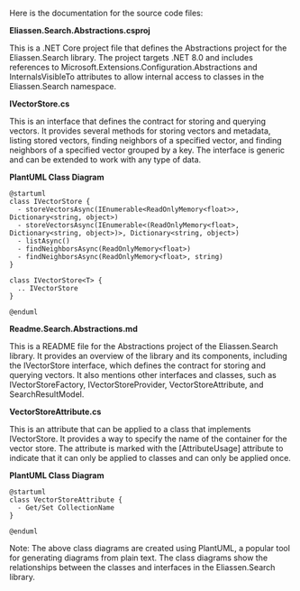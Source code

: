 Here is the documentation for the source code files:

**Eliassen.Search.Abstractions.csproj**

This is a .NET Core project file that defines the Abstractions project for the Eliassen.Search library. The project targets .NET 8.0 and includes references to Microsoft.Extensions.Configuration.Abstractions and InternalsVisibleTo attributes to allow internal access to classes in the Eliassen.Search namespace.

**IVectorStore.cs**

This is an interface that defines the contract for storing and querying vectors. It provides several methods for storing vectors and metadata, listing stored vectors, finding neighbors of a specified vector, and finding neighbors of a specified vector grouped by a key. The interface is generic and can be extended to work with any type of data.

**PlantUML Class Diagram**

```
@startuml
class IVectorStore {
  - storeVectorsAsync(IEnumerable<ReadOnlyMemory<float>>, Dictionary<string, object>)
  - storeVectorsAsync(IEnumerable<(ReadOnlyMemory<float>, Dictionary<string, object>)>, Dictionary<string, object>)
  - listAsync()
  - findNeighborsAsync(ReadOnlyMemory<float>)
  - findNeighborsAsync(ReadOnlyMemory<float>, string)
}

class IVectorStore<T> {
  .. IVectorStore
}

@enduml
```

**Readme.Search.Abstractions.md**

This is a README file for the Abstractions project of the Eliassen.Search library. It provides an overview of the library and its components, including the IVectorStore interface, which defines the contract for storing and querying vectors. It also mentions other interfaces and classes, such as IVectorStoreFactory, IVectorStoreProvider, VectorStoreAttribute, and SearchResultModel.

**VectorStoreAttribute.cs**

This is an attribute that can be applied to a class that implements IVectorStore. It provides a way to specify the name of the container for the vector store. The attribute is marked with the [AttributeUsage] attribute to indicate that it can only be applied to classes and can only be applied once.

**PlantUML Class Diagram**

```
@startuml
class VectorStoreAttribute {
  - Get/Set CollectionName
}

@enduml
```

Note: The above class diagrams are created using PlantUML, a popular tool for generating diagrams from plain text. The class diagrams show the relationships between the classes and interfaces in the Eliassen.Search library.